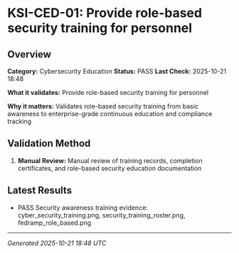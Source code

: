 # KSI-CED-01: Provide role-based security training for personnel

## Overview

**Category:** Cybersecurity Education
**Status:** PASS
**Last Check:** 2025-10-21 18:48

**What it validates:** Provide role-based security training for personnel

**Why it matters:** Validates role-based security training from basic awareness to enterprise-grade continuous education and compliance tracking

## Validation Method

1. **Manual Review:** Manual review of training records, completion certificates, and role-based security education documentation

## Latest Results

- PASS Security awareness training evidence: cyber_security_training.png, security_training_roster.png, fedramp_role_based.png

---
*Generated 2025-10-21 18:48 UTC*